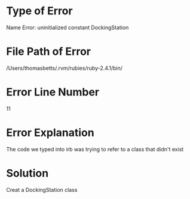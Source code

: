 # Type of Error #
Name Error: uninitialized constant DockingStation
# File Path of Error #
/Users/thomasbetts/.rvm/rubies/ruby-2.4.1/bin/
# Error Line Number #
11
# Error Explanation #
The code we typed into irb was trying to refer to a class that didn't exist
# Solution #
Creat a DockingStation class
